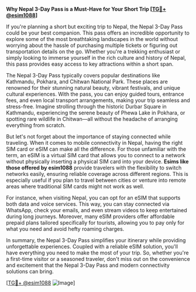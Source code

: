 **Why Nepal 3-Day Pass is a Must-Have for Your Short Trip [[TG💪+ @esim1088](https://t.me/s/esim1088)]**

If you're planning a short but exciting trip to Nepal, the Nepal 3-Day Pass could be your best companion. This pass offers an incredible opportunity to explore some of the most breathtaking landscapes in the world without worrying about the hassle of purchasing multiple tickets or figuring out transportation details on the go. Whether you're a trekking enthusiast or simply looking to immerse yourself in the rich culture and history of Nepal, this pass provides easy access to key attractions within a short span.

The Nepal 3-Day Pass typically covers popular destinations like Kathmandu, Pokhara, and Chitwan National Park. These places are renowned for their stunning natural beauty, vibrant festivals, and unique cultural experiences. With the pass, you can enjoy guided tours, entrance fees, and even local transport arrangements, making your trip seamless and stress-free. Imagine strolling through the historic Durbar Square in Kathmandu, experiencing the serene beauty of Phewa Lake in Pokhara, or spotting rare wildlife in Chitwan—all without the headache of arranging everything from scratch.

But let's not forget about the importance of staying connected while traveling. When it comes to mobile connectivity in Nepal, having the right SIM card or eSIM can make all the difference. For those unfamiliar with the term, an eSIM is a virtual SIM card that allows you to connect to a network without physically inserting a physical SIM card into your device. **Esims like those offered by esim1088** provide travelers with the flexibility to switch networks easily, ensuring reliable coverage across different regions. This is especially useful if you plan to travel between cities or venture into remote areas where traditional SIM cards might not work as well.

For instance, when visiting Nepal, you can opt for an eSIM that supports both data and voice services. This way, you can stay connected via WhatsApp, check your emails, and even stream videos to keep entertained during long journeys. Moreover, many eSIM providers offer affordable prepaid plans tailored specifically for tourists, allowing you to pay only for what you need and avoid hefty roaming charges.

In summary, the Nepal 3-Day Pass simplifies your itinerary while providing unforgettable experiences. Coupled with a reliable eSIM solution, you'll have everything you need to make the most of your trip. So, whether you're a first-time visitor or a seasoned traveler, don't miss out on the convenience and excitement that the Nepal 3-Day Pass and modern connectivity solutions can bring. 

[[TG💪+ @esim1088](https://t.me/s/esim1088) ![Image](https://i.postimg.cc/Y0z9fWf4/image.png)]